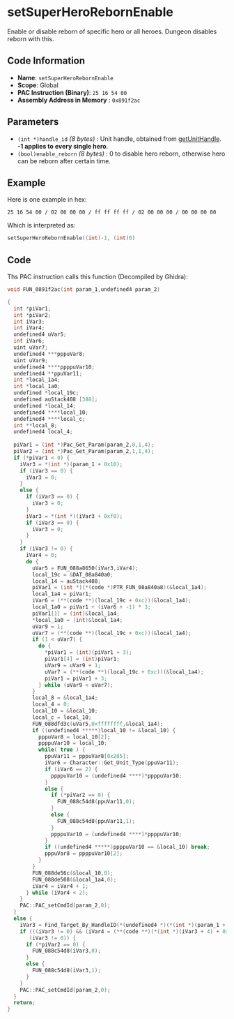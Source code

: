 # setSuperHeroRebornEnable

Enable or disable reborn of specific hero or all heroes. Dungeon disables reborn with this.

## Code Information

- **Name**: `setSuperHeroRebornEnable`
- **Scope**: Global
- **PAC Instruction (Binary)**: `25 16 54 00`
- **Assembly Address in Memory** : `0x891f2ac`

## Parameters

- `(int *)handle_id` *(8 bytes)* : Unit handle, obtained from [getUnitHandle](./getunithandle.md). **-1 applies to every single hero**.
- `(bool)enable_reborn` *(8 bytes)* : 0 to disable hero reborn, otherwise hero can be reborn after certain time.

## Example

Here is one example in hex:

```25 16 54 00 / 02 00 00 00 / ff ff ff ff / 02 00 00 00 / 00 00 00 00```

Which is interpreted as:

```c
setSuperHeroRebornEnable((int)-1, (int)0)
```

## Code

Ths PAC instruction calls this function (Decompiled by Ghidra):

```c
void FUN_0891f2ac(int param_1,undefined4 param_2)

{
  int *piVar1;
  int *piVar2;
  int iVar3;
  int iVar4;
  undefined4 uVar5;
  int iVar6;
  uint uVar7;
  undefined4 ***pppuVar8;
  uint uVar9;
  undefined4 ****ppppuVar10;
  undefined4 **ppuVar11;
  int *local_1a4;
  int *local_1a0;
  undefined *local_19c;
  undefined auStack408 [388];
  undefined *local_14;
  undefined4 ****local_10;
  undefined4 ****local_c;
  int **local_8;
  undefined4 local_4;
  
  piVar1 = (int *)Pac_Get_Param(param_2,0,1,4);
  piVar2 = (int *)Pac_Get_Param(param_2,1,1,4);
  if (*piVar1 < 0) {
    iVar3 = *(int *)(param_1 + 0x10);
    if (iVar3 == 0) {
      iVar3 = 0;
    }
    else {
      if (iVar3 == 0) {
        iVar3 = 0;
      }
      iVar3 = *(int *)(iVar3 + 0xf8);
      if (iVar3 == 0) {
        iVar3 = 0;
      }
    }
    if (iVar3 != 0) {
      iVar4 = 0;
      do {
        uVar5 = FUN_088a8650(iVar3,iVar4);
        local_19c = &DAT_08a840a0;
        local_14 = auStack408;
        piVar1 = (int *)(*(code *)PTR_FUN_08a840a8)(&local_1a4);
        local_1a4 = piVar1;
        iVar6 = (**(code **)(local_19c + 0xc))(&local_1a4);
        local_1a0 = piVar1 + (iVar6 + -1) * 3;
        piVar1[1] = (int)&local_1a4;
        *local_1a0 = (int)&local_1a4;
        uVar9 = 1;
        uVar7 = (**(code **)(local_19c + 0xc))(&local_1a4);
        if (1 < uVar7) {
          do {
            *piVar1 = (int)(piVar1 + 3);
            piVar1[4] = (int)piVar1;
            uVar9 = uVar9 + 1;
            uVar7 = (**(code **)(local_19c + 0xc))(&local_1a4);
            piVar1 = piVar1 + 3;
          } while (uVar9 < uVar7);
        }
        local_8 = &local_1a4;
        local_4 = 0;
        local_10 = &local_10;
        local_c = local_10;
        FUN_088dfd3c(uVar5,0xffffffff,&local_1a4);
        if ((undefined4 *****)local_10 != &local_10) {
          pppuVar8 = local_10[2];
          ppppuVar10 = local_10;
          while( true ) {
            ppuVar11 = pppuVar8[0x285];
            iVar6 = Character::Get_Unit_Type(ppuVar11);
            if (iVar6 == 2) {
              ppppuVar10 = (undefined4 ****)*ppppuVar10;
            }
            else {
              if (*piVar2 == 0) {
                FUN_088c54d8(ppuVar11,0);
              }
              else {
                FUN_088c54d8(ppuVar11,1);
              }
              ppppuVar10 = (undefined4 ****)*ppppuVar10;
            }
            if ((undefined4 *****)ppppuVar10 == &local_10) break;
            pppuVar8 = ppppuVar10[2];
          }
        }
        FUN_088de56c(&local_10,0);
        FUN_088de508(&local_1a4,0);
        iVar4 = iVar4 + 1;
      } while (iVar4 < 2);
    }
    PAC::PAC_setCmdId(param_2,0);
  }
  else {
    iVar3 = Find_Target_By_HandleID(*(undefined4 *)(*(int *)(param_1 + 0x10) + 0xe8),*piVar1,1);
    if (((iVar3 != 0) && (iVar4 = (**(code **)(*(int *)(iVar3 + 4) + 0x34))(iVar3), iVar4 == 3)) &&
       (iVar3 != 0)) {
      if (*piVar2 == 0) {
        FUN_088c54d8(iVar3,0);
      }
      else {
        FUN_088c54d8(iVar3,1);
      }
    }
    PAC::PAC_setCmdId(param_2,0);
  }
  return;
}
```

